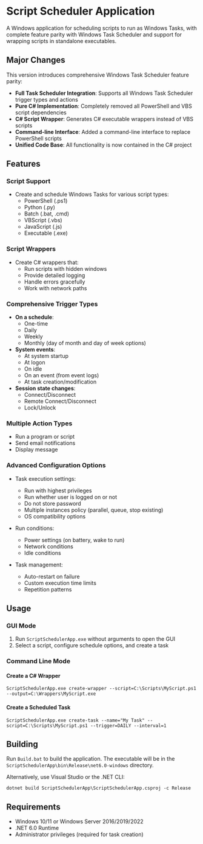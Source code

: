 # Script Scheduler Application

A Windows application for scheduling scripts to run as Windows Tasks, with complete feature parity with Windows Task Scheduler and support for wrapping scripts in standalone executables.

## Major Changes

This version introduces comprehensive Windows Task Scheduler feature parity:

- **Full Task Scheduler Integration**: Supports all Windows Task Scheduler trigger types and actions
- **Pure C# Implementation**: Completely removed all PowerShell and VBS script dependencies
- **C# Script Wrapper**: Generates C# executable wrappers instead of VBS scripts
- **Command-line Interface**: Added a command-line interface to replace PowerShell scripts
- **Unified Code Base**: All functionality is now contained in the C# project

## Features

### Script Support
- Create and schedule Windows Tasks for various script types:
  - PowerShell (.ps1)
  - Python (.py)
  - Batch (.bat, .cmd)
  - VBScript (.vbs)
  - JavaScript (.js)
  - Executable (.exe)

### Script Wrappers
- Create C# wrappers that:
  - Run scripts with hidden windows
  - Provide detailed logging
  - Handle errors gracefully
  - Work with network paths

### Comprehensive Trigger Types
- **On a schedule**:
  - One-time
  - Daily
  - Weekly 
  - Monthly (day of month and day of week options)
- **System events**:
  - At system startup
  - At logon
  - On idle
  - On an event (from event logs)
  - At task creation/modification
- **Session state changes**:
  - Connect/Disconnect
  - Remote Connect/Disconnect
  - Lock/Unlock

### Multiple Action Types
- Run a program or script
- Send email notifications
- Display message

### Advanced Configuration Options
- Task execution settings:
  - Run with highest privileges
  - Run whether user is logged on or not
  - Do not store password
  - Multiple instances policy (parallel, queue, stop existing)
  - OS compatibility options

- Run conditions:
  - Power settings (on battery, wake to run)
  - Network conditions
  - Idle conditions
  
- Task management:
  - Auto-restart on failure
  - Custom execution time limits
  - Repetition patterns

## Usage

### GUI Mode

1. Run `ScriptSchedulerApp.exe` without arguments to open the GUI
2. Select a script, configure schedule options, and create a task

### Command Line Mode

#### Create a C# Wrapper

```
ScriptSchedulerApp.exe create-wrapper --script=C:\Scripts\MyScript.ps1 --output=C:\Wrappers\MyScript.exe
```

#### Create a Scheduled Task

```
ScriptSchedulerApp.exe create-task --name="My Task" --script=C:\Scripts\MyScript.ps1 --trigger=DAILY --interval=1
```

## Building

Run `Build.bat` to build the application. The executable will be in the `ScriptSchedulerApp\bin\Release\net6.0-windows` directory.

Alternatively, use Visual Studio or the .NET CLI:

```
dotnet build ScriptSchedulerApp\ScriptSchedulerApp.csproj -c Release
```

## Requirements

- Windows 10/11 or Windows Server 2016/2019/2022
- .NET 6.0 Runtime
- Administrator privileges (required for task creation)
